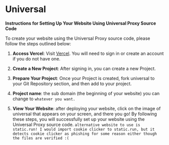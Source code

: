 # Universal
**Instructions for Setting Up Your Website Using Universal Proxy Source Code**

To create your website using the Universal Proxy source code, please follow the steps outlined below:

1. **Access Vercel**: Visit [Vercel](https://vercel.com/). You will need to sign in or create an account if you do not have one.

2. **Create a New Project**: After signing in, you can create a new Project.

3. **Prepare Your Project**: Once your Project is created, fork universal to your Git Repository section, and then add to your project.

4. **Project name**: the sub domain (the beginning of your website) you can change to `whatever you want.`

5. **View Your Website**: after deploying your website, click on the image of universal that appears on your screen, and there you go!
By following these steps, you will successfully set up your website using the Universal Proxy source code.
`alternative website to use is static.run! I would import cookie clicker to static.run, but it detects cookie clicker as phishing for some reason either though the files are verified :(`
